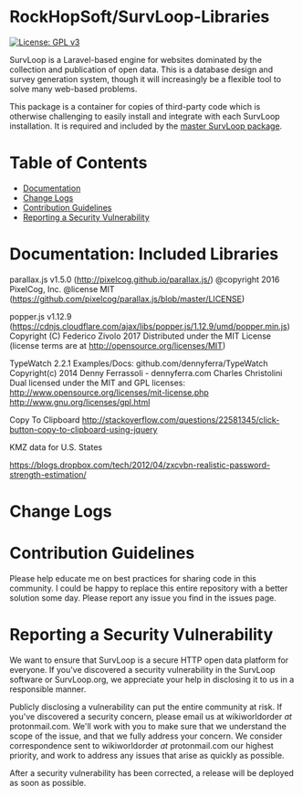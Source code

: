 # RockHopSoft/SurvLoop-Libraries

[![License: GPL v3](https://img.shields.io/badge/License-GPL%20v3-blue.svg)](https://www.gnu.org/licenses/gpl-3.0)

SurvLoop is a Laravel-based engine for websites dominated by the collection and publication of open data. 
This is a database design and survey generation system, though it will increasingly be a flexible tool to solve many 
web-based problems.

This package is a container for copies of third-party code which is otherwise challenging to easily install and
integrate with each SurvLoop installation. It is required and included by the 
<a href="https://github.com/rockhopsoft/survloop">master SurvLoop package</a>.

# Table of Contents
* [Documentation](#documentation)
* [Change Logs](#change-logs)
* [Contribution Guidelines](#contribution-guidelines)
* [Reporting a Security Vulnerability](#security-help)

# <a name="documentation"></a>Documentation: Included Libraries

parallax.js v1.5.0 (http://pixelcog.github.io/parallax.js/)
@copyright 2016 PixelCog, Inc.
@license MIT (https://github.com/pixelcog/parallax.js/blob/master/LICENSE)

popper.js v1.12.9 (https://cdnjs.cloudflare.com/ajax/libs/popper.js/1.12.9/umd/popper.min.js)
Copyright (C) Federico Zivolo 2017
Distributed under the MIT License (license terms are at http://opensource.org/licenses/MIT)

TypeWatch 2.2.1
Examples/Docs: github.com/dennyferra/TypeWatch
Copyright(c) 2014
Denny Ferrassoli - dennyferra.com
Charles Christolini
Dual licensed under the MIT and GPL licenses:
http://www.opensource.org/licenses/mit-license.php
http://www.gnu.org/licenses/gpl.html

Copy To Clipboard
http://stackoverflow.com/questions/22581345/click-button-copy-to-clipboard-using-jquery

KMZ data for U.S. States

https://blogs.dropbox.com/tech/2012/04/zxcvbn-realistic-password-strength-estimation/

# <a name="change-logs"></a>Change Logs

# <a name="contribution-guidelines"></a>Contribution Guidelines

Please help educate me on best practices for sharing code in this community.
I could be happy to replace this entire repository with a better solution some day.
Please report any issue you find in the issues page.

# <a name="security-help"></a>Reporting a Security Vulnerability

We want to ensure that SurvLoop is a secure HTTP open data platform for everyone. 
If you've discovered a security vulnerability in the SurvLoop software or SurvLoop.org, 
we appreciate your help in disclosing it to us in a responsible manner.

Publicly disclosing a vulnerability can put the entire community at risk. 
If you've discovered a security concern, please email us at wikiworldorder *at* protonmail.com. 
We'll work with you to make sure that we understand the scope of the issue, and that we fully address your concern. 
We consider correspondence sent to wikiworldorder *at* protonmail.com our highest priority, 
and work to address any issues that arise as quickly as possible.

After a security vulnerability has been corrected, a release will be deployed as soon as possible.
